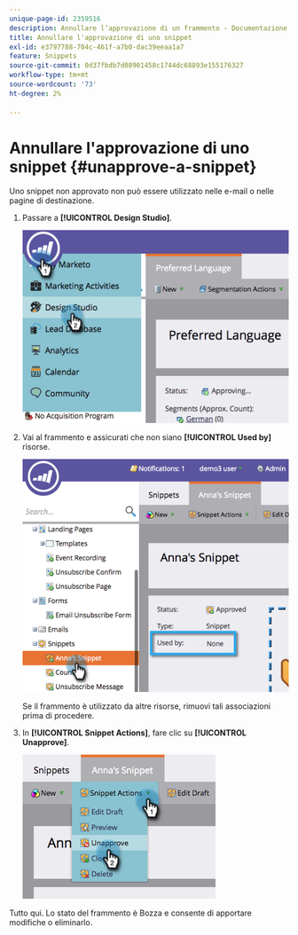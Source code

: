 ```yaml
---
unique-page-id: 2359516
description: Annullare l’approvazione di un frammento - Documentazione di Marketo - Documentazione del prodotto
title: Annullare l'approvazione di uno snippet
exl-id: e3797788-704c-461f-a7b0-dac39eeaa1a7
feature: Snippets
source-git-commit: 0d37fbdb7d08901458c1744dc68893e155176327
workflow-type: tm+mt
source-wordcount: '73'
ht-degree: 2%

---
```


# Annullare l&#39;approvazione di uno snippet {#unapprove-a-snippet}

Uno snippet non approvato non può essere utilizzato nelle e-mail o nelle pagine di destinazione.

1. Passare a **[!UICONTROL Design Studio]**.

   ![](assets/image2014-9-16-10-3a41-3a18.png)

1. Vai al frammento e assicurati che non siano **[!UICONTROL Used by]** risorse.

   ![](assets/image2014-9-16-10-3a41-3a27.png)

   Se il frammento è utilizzato da altre risorse, rimuovi tali associazioni prima di procedere.

1. In **[!UICONTROL Snippet Actions]**, fare clic su **[!UICONTROL Unapprove]**.

   ![](assets/image2014-9-16-10-3a41-3a54.png)

Tutto qui. Lo stato del frammento è Bozza e consente di apportare modifiche o eliminarlo.
